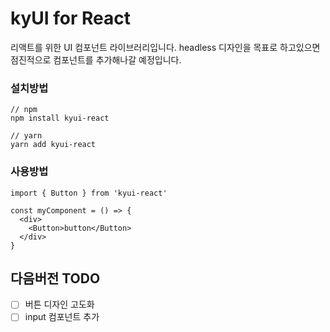 # kyUI for React

리액트를 위한 UI 컴포넌트 라이브러리입니다.
headless 디자인을 목표로 하고있으면 점진적으로 컴포넌트를 추가해나갈 예정입니다.

### 설치방법

```
// npm
npm install kyui-react

// yarn
yarn add kyui-react
```

### 사용방법

```
import { Button } from 'kyui-react'

const myComponent = () => {
  <div>
    <Button>button</Button>
  </div>
}
```

## 다음버전 TODO

-   [ ] 버튼 디자인 고도화
-   [ ] input 컴포넌트 추가
